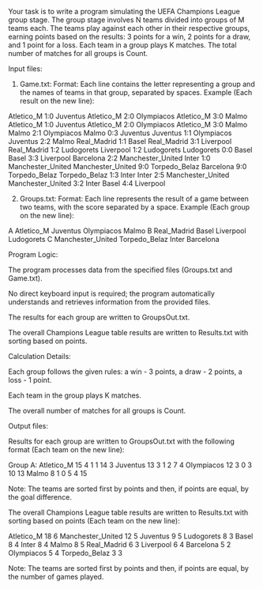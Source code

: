 Your task is to write a program simulating the UEFA Champions League group stage. The group stage involves N teams divided into groups of M teams each.
The teams play against each other in their respective groups, earning points based on the results: 3 points for a win, 2 points for a draw, and 1 point for a loss.
Each team in a group plays K matches. The total number of matches for all groups is Count.

Input files:

1) Game.txt:
Format: Each line contains the letter representing a group and the names of teams in that group, separated by spaces.
Example (Each result on the new line):

Atletico_M 1:0 Juventus
Atletico_M 2:0 Olympiacos
Atletico_M 3:0 Malmo
Atletico_M 1:0 Juventus
Atletico_M 2:0 Olympiacos
Atletico_M 3:0 Malmo
Malmo 2:1 Olympiacos
Malmo 0:3 Juventus
Juventus 1:1 Olympiacos
Juventus 2:2 Malmo
Real_Madrid 1:1 Basel
Real_Madrid 3:1 Liverpool
Real_Madrid 1:2 Ludogorets
Liverpool 1:2 Ludogorets
Ludogorets 0:0 Basel
Basel 3:3 Liverpool
Barcelona 2:2 Manchester_United
Inter 1:0 Manchester_United
Manchester_United 9:0 Torpedo_Belaz
Barcelona 9:0 Torpedo_Belaz
Torpedo_Belaz 1:3 Inter
Inter 2:5 Manchester_United
Manchester_United 3:2 Inter
Basel 4:4 Liverpool


2) Groups.txt:
Format: Each line represents the result of a game between two teams, with the score separated by a space.
Example (Each group on the new line):

A Atletico_M Juventus Olympiacos Malmo
B Real_Madrid Basel Liverpool Ludogorets
C Manchester_United Torpedo_Belaz Inter Barcelona


Program Logic:

The program processes data from the specified files (Groups.txt and Game.txt).

No direct keyboard input is required; the program automatically understands and retrieves information from the provided files.

The results for each group are written to GroupsOut.txt.

The overall Champions League table results are written to Results.txt with sorting based on points.

Calculation Details:

Each group follows the given rules: a win - 3 points, a draw - 2 points, a loss - 1 point.

Each team in the group plays K matches.

The overall number of matches for all groups is Count.

Output files:

Results for each group are written to GroupsOut.txt with the following format (Each team on the new line):

Group A:
Atletico_M 15 4 1 1 14 3
Juventus 13 3 1 2 7 4
Olympiacos 12 3 0 3 10 13
Malmo 8 1 0 5 4 15


Note: The teams are sorted first by points and then, if points are equal, by the goal difference.

The overall Champions League table results are written to Results.txt with sorting based on points (Each team on the new line):

Atletico_M 18 6
Manchester_United 12 5
Juventus 9 5
Ludogorets 8 3
Basel 8 4
Inter 8 4
Malmo 8 5
Real_Madrid 6 3
Liverpool 6 4
Barcelona 5 2
Olympiacos 5 4
Torpedo_Belaz 3 3


Note: The teams are sorted first by points and then, if points are equal, by the number of games played.
